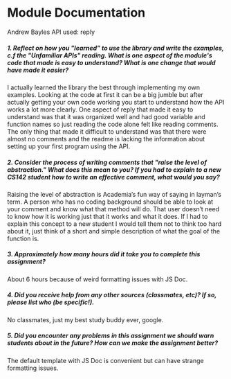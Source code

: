 # Module Documentation

Andrew Bayles
API used: reply

##### 1. Reflect on how you "learned" to use the library and write the examples, c.f the "Unfamiliar APIs" reading. What is one aspect of the module's code that made is easy to understand? What is one change that would have made it easier?
I actually learned the library the best through implementing my own examples. Looking at the code at first it can be a big jumble but after actually getting your own code working you start to understand how the API works a lot more clearly. One aspect of reply that made it easy to understand was that it was organized well and had good variable and function names so just reading the code alone felt like reading comments. The only thing that made it difficult to understand was that there were almost no comments and the readme is lacking the information about setting up your first program using the API. 


##### 2. Consider the process of writing comments that "raise the level of abstraction." What does this mean to you? If you had to explain to a new CS142 student how to write an effective comment, what would you say? #####
Raising the level of abstraction is Academia’s fun way of saying in layman’s term. A person who has no coding background should be able to look at your comment and know what that method will do. That user doesn’t need to know how it is working just that it works and what it does. If I had to explain this concept to a new student I would tell them not to think too hard about it, just think of a short and simple description of what the goal of the function is. 

##### 3. Approximately how many hours did it take you to complete this assignment? #####
About 6 hours because of weird formatting issues with JS Doc. 

##### 4. Did you receive help from any other sources (classmates, etc)? If so, please list who (be specific!). #####
No classmates, just my best study buddy ever, google. 


##### 5. Did you encounter any problems in this assignment we should warn students about in the future? How can we make the assignment better? #####
The default template with JS Doc is convenient but can have strange formatting issues. 
